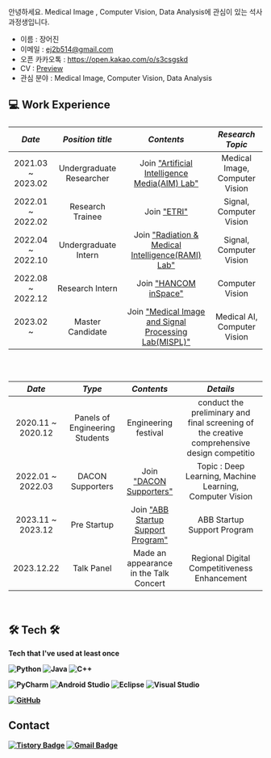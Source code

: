 <!-- ![header](https://capsule-render.vercel.app/api?type=waving&color=61BFAD&height=300&section=header&text=Eojin%20Jang&fontSize=80&fontColor=FFFFFF) -->

안녕하세요. Medical Image , Computer Vision, Data Analysis에 관심이 있는 석사 과정생입니다.   

- 이름 : 장어진 <br>
- 이메일 : ej2b514@gmail.com <br>
- 오픈 카카오톡 : https://open.kakao.com/o/s3csgskd <br>
- CV : [Preview](https://github.com/Eojin-J/CV/blob/main/Eojin_CV_2209.pdf) <br> 
- 관심 분야 : Medical Image, Computer Vision, Data Analysis <br>

 ## 💻 Work Experience
 
###
|     *Date*      |         *Position title*        |          *Contents*         |   *Research Topic* |
|:-------------:|:-------------------:|:-------------------------:|:----------:|
| 2021.03 ~ 2023.02 | Undergraduate Researcher | Join ["Artificial Intelligence Media(AIM) Lab"](https://sites.google.com/view/aim-lab-hbnu/) | Medical Image, Computer Vision |
| 2022.01 ~ 2022.02 | Research Trainee | Join ["ETRI"](https://www.etri.re.kr/kor/sub6/sub6_01020101.etri?departCode=135&departInfoCode=249) | Signal, Computer Vision |
| 2022.04 ~ 2022.10 | Undergraduate Intern | Join ["Radiation & Medical Intelligence(RAMI) Lab"](https://sites.google.com/view/rami-lab/home) | Signal, Computer Vision |
| 2022.08 ~ 2022.12 | Research Intern | Join ["HANCOM inSpace"](https://www.inspace.co.kr/) | Computer Vision |
| 2023.02 ~         | Master Candidate | Join ["Medical Image and Signal Processing Lab(MISPL)"](https://sites.google.com/view/mispl/home) | Medical AI, Computer Vision |

###
 
 <div align="center"><strong>
         <br>
</div>
 
###
|     *Date*      |        *Type*        |          *Contents*         | *Details* |
|:-------------:|:-------------------:|:-------------------------:|:----------:|
| 2020.11 ~ 2020.12 | Panels of Engineering Students | Engineering festival | conduct the preliminary and final screening of the creative comprehensive design competitio |
| 2022.01 ~ 2022.03 | DACON Supporters | Join ["DACON Supporters"](https://dacon.io/more/notice/90) | Topic : Deep Learning, Machine Learning, Computer Vision |
| 2023.11 ~ 2023.12 | Pre Startup | Join ["ABB Startup Support Program"](https://dip.or.kr/home/notice/businessbbs/boardRead.ubs?sfpsize=10&fboardcd=business&sfkind=&sfcategory=&sfstdt=&sfendt=&sfsearch=ftitle&sfkeyword=&fboardnum=7764&sfpage=1) | ABB Startup Support Program |
| 2023.12.22 | Talk Panel | Made an appearance in the Talk Concert | Regional Digital Competitiveness Enhancement |

<br>

 ## 🛠 Tech 🛠   
 Tech that I've used at least once    
 
![Python](https://img.shields.io/badge/python-3670A0?style=for-the-badge&logo=python&logoColor=ffdd54)  ![Java](https://img.shields.io/badge/java-%23ED8B00.svg?style=for-the-badge&logo=java&logoColor=white) ![C++](https://img.shields.io/badge/c++-%2300599C.svg?style=for-the-badge&logo=c%2B%2B&logoColor=white) 

![PyCharm](https://img.shields.io/badge/pycharm-143?style=for-the-badge&logo=pycharm&logoColor=black&color=black&labelColor=green) ![Android Studio](https://img.shields.io/badge/Android%20Studio-3DDC84.svg?style=for-the-badge&logo=android-studio&logoColor=white) ![Eclipse](https://img.shields.io/badge/Eclipse-FE7A16.svg?style=for-the-badge&logo=Eclipse&logoColor=white) ![Visual Studio](https://img.shields.io/badge/Visual%20Studio-5C2D91.svg?style=for-the-badge&logo=visual-studio&logoColor=white)

[![GitHub](https://img.shields.io/badge/github-%23121011.svg?style=for-the-badge&logo=github&logoColor=white)](https://github.com/Eojin-J)
  
## Contact  
[![Tistory Badge](https://img.shields.io/badge/Tech%20Blog-555263?style=flat&logoColor=white)](https://comgenie.tistory.com/)
[![Gmail Badge](https://img.shields.io/badge/Gmail-D14836?style=flat&logo=Gmail&logoColor=white)](mailto:ej2b514@gmail.com)

